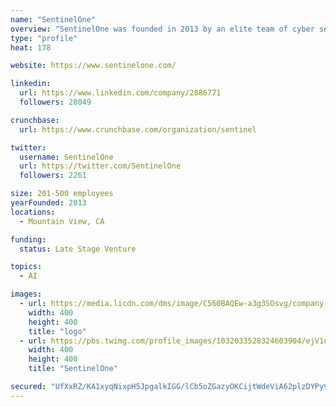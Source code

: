 ```yaml
---
name: "SentinelOne"
overview: "SentinelOne was founded in 2013 by an elite team of cyber security and defense experts who developed a fundamentally new, groundbreaking approach to endpoint protection."
type: "profile"
heat: 178

website: https://www.sentinelone.com/

linkedin:
  url: https://www.linkedin.com/company/2886771
  followers: 28049

crunchbase:
  url: https://www.crunchbase.com/organization/sentinel

twitter:
  username: SentinelOne
  url: https://twitter.com/SentinelOne
  followers: 2261

size: 201-500 employees
yearFounded: 2013
locations:
  - Mountain View, CA

funding:
  status: Late Stage Venture

topics:
  - AI

images:
  - url: https://media.licdn.com/dms/image/C560BAQEw-a3g3SOsvg/company-logo_400_400/0?e=1582761600&v=beta&t=gNu-nr16OXJB1woK6ZJcoMJe8MPQcx8XXGx-1QbHcwc
    width: 400
    height: 400
    title: "logo"
  - url: https://pbs.twimg.com/profile_images/1032033528324603904/ejV1uR7X_400x400.jpg
    width: 400
    height: 400
    title: "SentinelOne"

secured: "UfXxRZ/KA1xyqNixpH5JpgalkIGG/lCb5oZGazyOKCijtWdeViA62plzDYPy9cdjT32eXv/jNVwBY/BISQUP0If3Pf53qMFL5tEpmKAtNLtzYpm9zHzEIK6TOQ2UFAmNav/oQJ6QKSatVLmJRgOwvvIZFKW6cxeCNsP/2d4Qsmx/bp7xRk9IJg+Fp8xNr2xnniAGYXSqwJRKS81kDNdXNqzkpYkP/Xxv9W2YgnZvgEHpuzBKX4hM1FdoIZUUuOxhFsbMGKaN9UWeqUF/6RAwCWVRHfo7KKPuM6/uzwaO5H1KBr6ScYUDdepAjYJ7gC2H;Q1iAnVIwCPxmAetZsMwMmw=="
---
```


